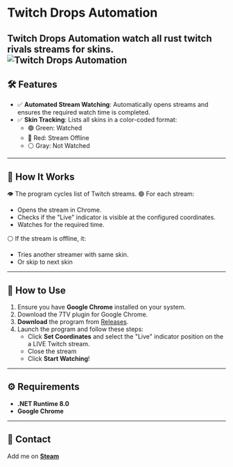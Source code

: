 # Twitch Drops Automation

**Twitch Drops Automation** watch all rust twitch rivals streams for skins.
![Twitch Drops Automation](https://media.discordapp.net/attachments/797746748558147605/1316180027863208007/image.png?ex=675a1bac&is=6758ca2c&hm=11065a49ee3877d8f6f2637e478580771bb3c13a102115f8c102003a59442135&=&format=webp&quality=lossless)
---

## 🛠️ Features

- ✅ **Automated Stream Watching**: Automatically opens streams and ensures the required watch time is completed.
- ✅ **Skin Tracking**: Lists all skins in a color-coded format:
  - 🟢 Green: Watched
  - 🔴 Red: Stream Offline
  - ⚪ Gray: Not Watched

---

## 🚀 How It Works

👁️ The program cycles list of Twitch streams.
🟢 For each stream:
- Opens the stream in Chrome.
- Checks if the "Live" indicator is visible at the configured coordinates.
- Watches for the required time.

⚪ If the stream is offline, it:
- Tries another streamer with same skin.
- Or skip to next skin

---

## 💾 How to Use

1. Ensure you have **Google Chrome** installed on your system.
2. Download the 7TV plugin for Google Chrome.
3. **Download** the program from [Releases]([https://github.com/your-repo/twitch-drops/releases](https://github.com/erik429/Twitch-Drops/releases/tag/Bot)).
4. Launch the program and follow these steps:
   - Click **Set Coordinates** and select the "Live" indicator position on the a LIVE Twitch stream.
   - Close the stream
   - Click **Start Watching**!

---

## ⚙️ Requirements

- **.NET Runtime 8.0**
- **Google Chrome**

---

## 🤝 Contact

Add me on **[Steam](https://steamcommunity.com/id/34211155035578432/)**
